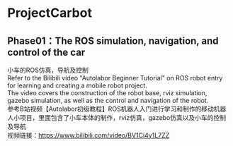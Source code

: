 # ProjectCarbot
## Phase01：The ROS simulation, navigation, and control of the car  
小车的ROS仿真，导航及控制  
Refer to the Bilibili video "Autolabor Beginner Tutorial" on ROS robot entry for learning and creating a mobile robot project.   
The video covers the construction of the robot base, rviz simulation, gazebo simulation, as well as the control and navigation of the robot.  
参考B站视频【Autolabor初级教程】ROS机器人入门进行学习和制作的移动机器人小项目，里面包含了小车本体的制作，rviz仿真，gazebo仿真以及小车的控制及导航  
视频链接：https://www.bilibili.com/video/BV1Ci4y1L7ZZ
